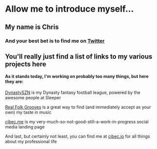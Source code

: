 # Allow me to introduce myself...
## My name is Chris
### And your best bet is to find me on [Twitter](https://www.twitter.com/cjbec)

## You'll really just find a list of links to my various projects here

#### As it stands today, I'm working on probably too many things, but here they are:

[DynastySZN](https://www.dynastyszn.com) is my Dynasty fantasy football league, powered by the awesome people at Sleeper

[Real Folk Grooves](http://www.realfolkgrooves.com) is a great way to find (and immediately accept as your own) my taste in music

[cjbec.me](https://www.cjbec.me) is my very-much-so-not-good-still-a-work-in-progress social media landing page

And last, but certainly not least, you can find me at [cjbec.io](https://www.cjbec.io) for all things about my professional life
